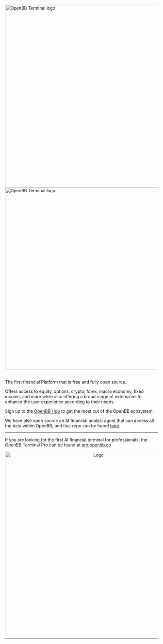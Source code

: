 <br />
<img src="https://github.com/OpenBB-finance/OpenBB/blob/develop/images/platform-light.svg?raw=true#gh-light-mode-only" alt="OpenBB Terminal logo" width="600">
<img src="https://github.com/OpenBB-finance/OpenBB/blob/develop/images/platform-dark.svg?raw=true#gh-dark-mode-only" alt="OpenBB Terminal logo" width="600">
<br />
<br />

The first financial Platform that is free and fully open source.

Offers access to equity, options, crypto, forex, macro economy, fixed income, and more while also offering a broad range of extensions to enhance the user experience according to their needs.

Sign up to the [OpenBB Hub](https://my.openbb.co/login) to get the most out of the OpenBB ecosystem.

We have also open source an AI financial analyst agent that can access all the data within OpenBB, and that repo can be found [here](https://github.com/OpenBB-finance/openbb-agents).

---

If you are looking for the first AI financial terminal for professionals, the OpenBB Terminal Pro can be found at [pro.openbb.co](https://pro.openbb.co)

<a href="https://pro.openbb.co">
  <div align="center">
  <img src="https://openbb.co/api/image?src=%2Fassets%2Fimages%2Fhome%2Fhero.png&width=2400&fit=cover&position=center&background[]=0&background[]=0&background[]=0&background[]=0&quality=100&compressionLevel=9&loop=0&delay=100&crop=null" alt="Logo" width="600">
  </div>
</a>

---
